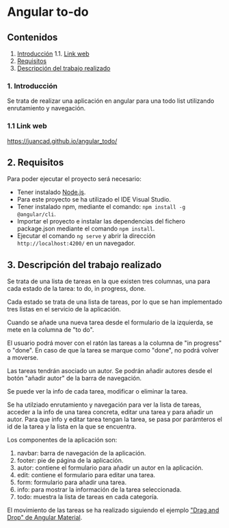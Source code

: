 # Angular to-do

## Contenidos 
1. [Introducción](#intro)
  1.1. [Link web](#link-web)
2. [Requisitos](#requisitos)
3. [Descripción del trabajo realizado](#descripcion)

### 1. Introducción <a name="intro"/>
Se trata de realizar una aplicación en angular para una todo list utilizando enrutamiento y navegación.

### 1.1 Link web <a name="link-web"/>
https://juancad.github.io/angular_todo/

## 2. Requisitos<a name="requisitos"/>
Para poder ejecutar el proyecto será necesario:
- Tener instalado [Node.js](https://nodejs.org/es/download/).
- Para este proyecto se ha utilizado el IDE Visual Studio.
- Tener instalado npm, mediante el comando: `npm install -g @angular/cli`.
- Importar el proyecto e instalar las dependencias del fichero package.json mediante el comando `npm install`.
- Ejecutar el comando `ng serve` y abrir la dirección `http://localhost:4200/` en un navegador.

## 3. Descripción del trabajo realizado<a name="descripcion"/>
Se trata de una lista de tareas en la que existen tres columnas, una para cada estado de la tarea: to do, in progress, done. 

Cada estado se trata de una lista de tareas, por lo que se han implementado tres listas en el servicio de la aplicación.

Cuando se añade una nueva tarea desde el formulario de la izquierda, se mete en la columna de "to do".

El usuario podrá mover con el ratón las tareas a la columna de "in progress" o "done". En caso de que la tarea se marque como "done", no podrá volver a moverse.

Las tareas tendrán asociado un autor. Se podrán añadir autores desde el botón "añadir autor" de la barra de navegación.

Se puede ver la info de cada tarea, modificar o eliminar la tarea.

Se ha utilziado enrutamiento y navegación para ver la lista de tareas, acceder a la info de una tarea concreta, editar una tarea y para añadir un autor. Para que info y editar tarea tengan la tarea, se pasa por parámteros el id de la tarea y la lista en la que se encuentra.

Los componentes de la aplicación son:
1. navbar: barra de navegación de la aplicación.
2. footer: pie de página de la aplicación.
3. autor: contiene el formulario para añadir un autor en la aplicación.
4. edit: contiene el formulario para editar una tarea.
5. form: formulario para añadir una tarea.
6. info: para mostrar la información de la tarea seleccionada.
7. todo: muestra la lista de tareas en cada categoría.

El movimiento de las tareas se ha realizado siguiendo el ejemplo ["Drag and Drop" de Angular Material](https://material.angular.io/cdk/drag-drop/examples).
